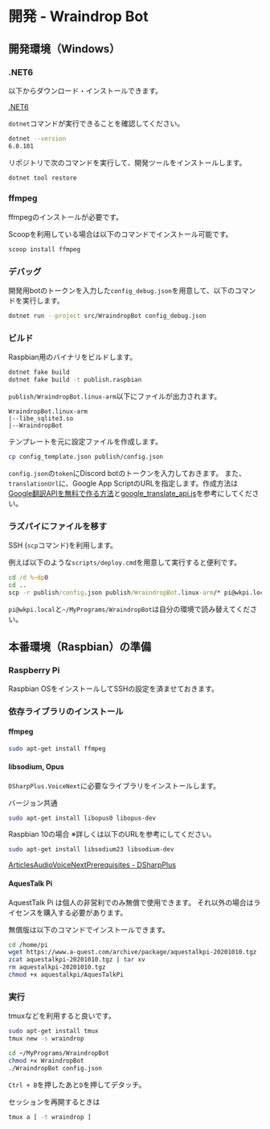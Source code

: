 # 開発 - Wraindrop Bot

## 開発環境（Windows）

### .NET6

以下からダウンロード・インストールできます。

[.NET6](https://dotnet.microsoft.com/en-us/download/dotnet/6.0)

`dotnet`コマンドが実行できることを確認してください。

```sh
dotnet --version
6.0.101
```

リポジトリで次のコマンドを実行して、開発ツールをインストールします。

```sh
dotnet tool restore
```

### ffmpeg

ffmpegのインストールが必要です。

Scoopを利用している場合は以下のコマンドでインストール可能です。

```sh
scoop install ffmpeg
```

### デバッグ

開発用botのトークンを入力した`config_debug.json`を用意して、以下のコマンドを実行します。

```sh
dotnet run --project src/WraindropBot config_debug.json
```

### ビルド

Raspbian用のバイナリをビルドします。

```sh
dotnet fake build
dotnet fake build -t publish.raspbian
```

`publish/WraindropBot.linux-arm`以下にファイルが出力されます。

```
WraindropBot.linux-arm
|--libe_sqlite3.so
|--WraindropBot
```

テンプレートを元に設定ファイルを作成します。

```sh
cp config_template.json publish/config.json
```

`config.json`の`token`にDiscord botのトークンを入力しておきます。
また、`translationUrl`に、Google App ScriptのURLを指定します。作成方法は[Google翻訳APIを無料で作る方法](https://qiita.com/satto_sann/items/be4177360a0bc3691fdf)と[google_translate_api.js](/scripts/google_translate_api.js)を参考にしてください。

### ラズパイにファイルを移す

SSH (`scp`コマンド)を利用します。

例えば以下のような`scripts/deploy.cmd`を用意して実行すると便利です。

```cmd
cd /d %~dp0
cd ..
scp -r publish/config.json publish/WraindropBot.linux-arm/* pi@wkpi.local:~/MyPrograms/WraindropBot/.
```

`pi@wkpi.local`と`~/MyPrograms/WraindropBot`は自分の環境で読み替えてください。

## 本番環境（Raspbian）の準備

### Raspberry Pi

Raspbian OSをインストールしてSSHの設定を済ませておきます。

### 依存ライブラリのインストール

#### ffmpeg

```sh
sudo apt-get install ffmpeg
```

#### libsodium, Opus
`DSharpPlus.VoiceNext`に必要なライブラリをインストールします。

バージョン共通
```sh
sudo apt-get install libopus0 libopus-dev
```

Raspbian 10の場合 ※詳しくは以下のURLを参考にしてください。

```sh
sudo apt-get install libsodium23 libsodium-dev
```

[ArticlesAudioVoiceNextPrerequisites - DSharpPlus](https://dsharpplus.github.io/articles/audio/voicenext/prerequisites.html)

#### AquesTalk Pi

AquestTalk Pi は個人の非営利でのみ無償で使用できます。
それ以外の場合はライセンスを購入する必要があります。

無償版は以下のコマンドでインストールできます。

```sh
cd /home/pi
wget https://www.a-quest.com/archive/package/aquestalkpi-20201010.tgz
zcat aquestalkpi-20201010.tgz | tar xv
rm aquestalkpi-20201010.tgz
chmod +x aquestalkpi/AquesTalkPi
```

### 実行

tmuxなどを利用すると良いです。

```sh
sudo apt-get install tmux
tmux new -s wraindrop
```

```sh
cd ~/MyPrograms/WraindropBot
chmod +x WraindropBot
./WraindropBot config.json
```

`Ctrl + B`を押したあと`D`を押してデタッチ。

セッションを再開するときは

```sh
tmux a [ -t wraindrop ]
```
